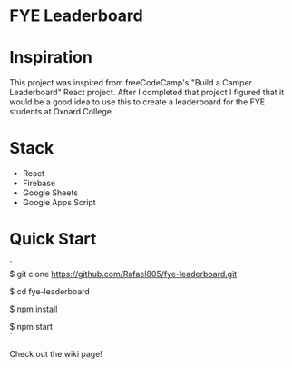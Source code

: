 # FYE Leaderboard

# Inspiration

This project was inspired from freeCodeCamp's "Build a Camper Leaderboard" React project. After I completed that project I figured that it would be a good idea to use this to create a leaderboard for the FYE students at Oxnard College.

# Stack

+ React
+ Firebase
+ Google Sheets
+ Google Apps Script

# Quick Start
`  
$ git clone https://github.com/Rafael805/fye-leaderboard.git

$ cd fye-leaderboard    

$ npm install  

$ npm start  
`

Check out the wiki page!
